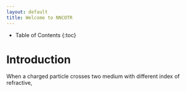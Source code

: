```yaml
---
layout: default
title: Welcome to NNCOTR
---
```


* Table of Contents
{:toc}

# Introduction 
When a charged particle crosses two medium with different index of refractive, 
